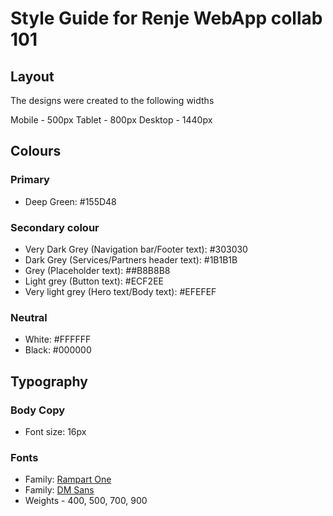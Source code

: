 # Style Guide for Renje WebApp collab 101

## Layout

The designs were created to the following widths

Mobile - 500px
Tablet - 800px
Desktop - 1440px

## Colours

### Primary

- Deep Green: #155D48

### Secondary colour

- Very Dark Grey (Navigation bar/Footer text): #303030
- Dark Grey (Services/Partners header text): #1B1B1B
- Grey (Placeholder text): ##B8B8B8
- Light grey (Button text): #ECF2EE
- Very light grey (Hero text/Body text): #EFEFEF

### Neutral

- White: #FFFFFF
- Black: #000000

## Typography

### Body Copy

- Font size: 16px

### Fonts

- Family: [Rampart One](https://fonts.google.com/specimen/Rampart+One)
- Family: [DM Sans](https://fonts.google.com/specimen/DM+Sans)
- Weights - 400, 500, 700, 900
